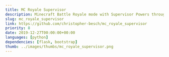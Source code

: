 ```yaml
---
title: MC Royale Supervisor
description: Minecraft Battle Royale mode with Supervisor Powers through a Webinterface.
slug: mc_royale_supervisor
link: https://github.com/christopher-besch/mc_royale_supervisor
priority: 8
date: 2019-12-27T00:00:00+00:00
languages: [python]
dependencies: [flask, bootstrap]
thumb: ../images/thumbs/mc_royale_supervisor.png
---
```



